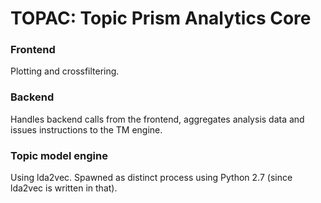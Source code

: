 # TOPAC: Topic Prism Analytics Core

### Frontend
Plotting and crossfiltering.

### Backend
Handles backend calls from the frontend, aggregates analysis data and issues instructions to the TM engine. 

### Topic model engine
Using lda2vec. Spawned as distinct process using Python 2.7 (since lda2vec is written in that).